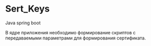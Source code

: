 # Sert_Keys
Java spring boot

В ядре приложения необходимо формирование скриптов с передаваемыми параметрами
для формирования сертификата.
